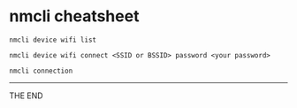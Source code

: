 # nmcli cheatsheet

`nmcli device wifi list`

`nmcli device wifi connect <SSID or BSSID> password <your password>`

`nmcli connection`

---

THE END

